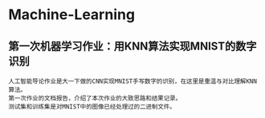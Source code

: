# Machine-Learning  
## 第一次机器学习作业：用KNN算法实现MNIST的数字识别  

    人工智能导论作业是大一下做的CNN实现MNIST手写数字的识别，在这里是重温与对比理解KNN算法。
    第一次作业的文档报告，介绍了本次作业的大致思路和结果记录。
    测试集和训练集是对MNIST中的图像已经处理过的二进制文件。
